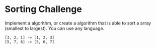 # Sorting Challenge

Implement a algorithm, or create a algorithm that is able to sort a array (smallest to largest). You can use any language.

```
[3, 2, 1] -> [1, 2, 3]
[5, 7, 6] -> [5, 6, 7]
```